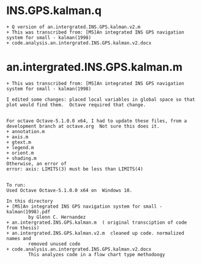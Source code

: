 # INS.GPS.kalman.q
    + Q version of an.intergrated.INS.GPS.kalman.v2.m
    + This was transcribed from: [MS]An integrated INS GPS navigation system for small - kalman(1998)
	+ code.analysis.an.intergrated.INS.GPS.kalman.v2.docx

# an.intergrated.INS.GPS.kalman.m

    + This was transcribed from: [MS]An integrated INS GPS navigation system for small - kalman(1998)
	
	I edited some changes: placed local variables in global space so that
	plot would find them.  Octave required that change.

	
	For octave Octave-5.1.0.0 x64, I had to update these files, from a development branch at octave.org  Not sure this does it.
	+ annotation.m 
	+ axis.m 
	+ gtext.m 
	+ legend.m 
	+ orient.m 
	+ shading.m
	Otherwise, an error of 
	error: axis: LIMITS(3) must be less than LIMITS(4)
	
	
	To run: 
	Used Octave Octave-5.1.0.0 x64 on  Windows 10.
	
	In this directory
	+ [MS]An integrated INS GPS navigation system for small - kalman(1998).pdf
			by Glenn C. Hernandez
	+ an.intergrated.INS.GPS.kalman.m  ( original transciption of code from thesis)
	+ an.intergrated.INS.GPS.kalman.v2.m  cleaned up code. normalized names and
			removed unused code
	+ code.analysis.an.intergrated.INS.GPS.kalman.v2.docx
			This analyzes code in a flow chart type methodoogy
	
